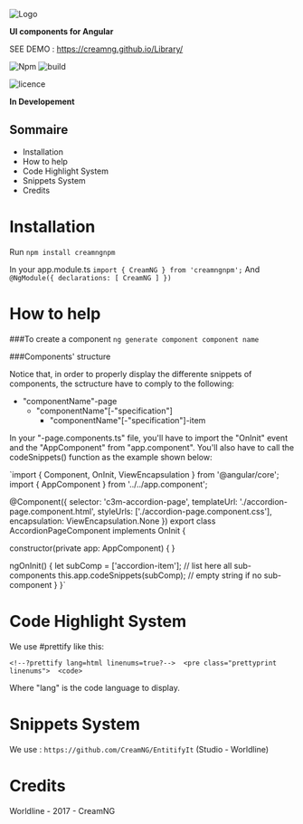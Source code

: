 ![Logo](https://creamng.github.io/Library/assets/img/creamNG-logo.svg)

**UI components for Angular**

SEE DEMO : https://creamng.github.io/Library/

![Npm](https://camo.githubusercontent.com/3cb4eb3c991f38eddc8092d7d9c8c5b5d8888a33/68747470733a2f2f62616467652e667572792e696f2f6a732f253430616e67756c6172253246636f72652e737667)
![build](https://camo.githubusercontent.com/8d227cc53b74107a9721d592157e02723beb43a9/68747470733a2f2f7472617669732d63692e6f72672f616e67756c61722f616e67756c61722e7376673f6272616e63683d6d6173746572)

![licence](https://camo.githubusercontent.com/3ccf4c50a1576b0dd30b286717451fa56b783512/68747470733a2f2f696d672e736869656c64732e696f2f62616467652f4c6963656e73652d4d49542d79656c6c6f772e737667)

**In Developement**

## Sommaire
- Installation
- How to help
- Code Highlight System
- Snippets System
- Credits


Installation
=====================

Run
`npm install creamngnpm` 

In your app.module.ts
`import { CreamNG } from 'creamngnpm';`
And
`@NgModule({
  declarations: [
    CreamNG
   ]
  })`

How to help
=====================

###To create a component
`ng generate component component name` 

###Components' structure

Notice that, in order to properly display the differente snippets of components, the sctructure have to comply to the following:

- "componentName"-page
  - "componentName"[-"specification"]
    - "componentName"[-"specification"]-item

In your "<componentName>-page.components.ts" file, you'll have to import the "OnInit" event and the "AppComponent" from "app.component". You'll also have to call the codeSnippets() function as the example shown below:
  
`import { Component, OnInit, ViewEncapsulation } from '@angular/core';
import { AppComponent } from '../../app.component';

@Component({
  selector: 'c3m-accordion-page',
  templateUrl: './accordion-page.component.html',
  styleUrls: ['./accordion-page.component.css'],
  encapsulation: ViewEncapsulation.None
})
export class AccordionPageComponent implements OnInit {

  constructor(private app: AppComponent) {
  }

  ngOnInit() {
    let subComp = ['accordion-item']; // list here all sub-components
    this.app.codeSnippets(subComp); // empty string if no sub-component
  }
}`

Code Highlight System
=====================

We use #prettify like this:

`<!--?prettify lang=html linenums=true?--> 
    <pre class="prettyprint linenums"> 
      <code>`
      
Where "lang" is the code language to display.

Snippets System
=====================

We use :
`https://github.com/CreamNG/EntitifyIt` (Studio - Worldline)

 
Credits
=====================

Worldline - 2017 - CreamNG 


